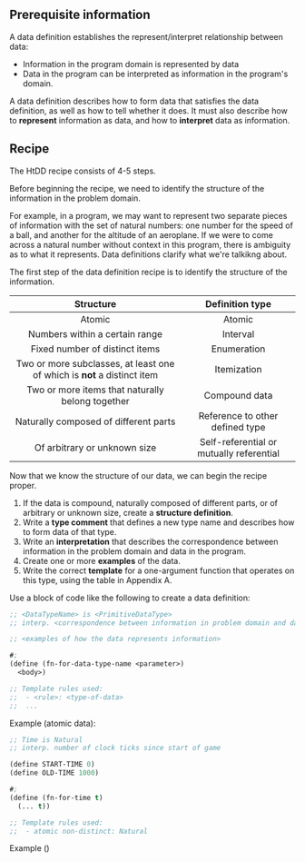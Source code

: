 ## Prerequisite information
A data definition establishes the represent/interpret relationship between data: 
- Information in the program domain is represented by data
- Data in the program can be interpreted as information in the program's domain.

A data definition describes how to form data that satisfies the data definition, as well as how to tell whether it does. It must also describe how to **represent** information as data, and how to **interpret** data as information.

## Recipe
The HtDD recipe consists of 4-5 steps.

Before beginning the recipe, we need to identify the structure of the information in the problem domain.

For example, in a program, we may want to represent two separate pieces of information with the set of natural numbers: one number for the speed of a ball, and another for the altitude of an aeroplane. If we were to come across a natural number without context in this program, there is ambiguity as to what it represents. Data definitions clarify what we're talkikng about.

The first step of the data definition recipe is to identify the structure of the information.

| Structure                      |Definition type|
|:------------------------------:|:-------------:|
| Atomic                         | Atomic        |
| Numbers within a certain range | Interval      |
| Fixed number of distinct items | Enumeration   |
| Two or more subclasses, at least one of which is **not** a distinct item | Itemization |
| Two or more items that naturally belong together | Compound data |
| Naturally composed of different parts | Reference to other defined type|
| Of arbitrary or unknown size  | Self-referential or mutually referential |

Now that we know the structure of our data, we can begin the recipe proper.
1. If the data is compound, naturally composed of different parts, or of arbitrary or unknown size, create a **structure definition**.
2. Write a **type comment** that  defines a new type name and describes how to form data of that type.
3. Write an **interpretation** that describes the correspondence between information in the problem domain and data in the program.
4. Create one or more **examples** of the data.
5. Write the correct **template** for a one-argument function that operates on this type, using the table in Appendix A.

Use a block of code like the following to create a data definition:

```lisp
;; <DataTypeName> is <PrimitiveDataType>
;; interp. <correspondence between information in problem domain and data in program>

;; <examples of how the data represents information>

#;
(define (fn-for-data-type-name <parameter>)
  <body>)

;; Template rules used:
;;  - <rule>: <type-of-data>
;;  ...
```

Example (atomic data):

```lisp
;; Time is Natural
;; interp. number of clock ticks since start of game

(define START-TIME 0)
(define OLD-TIME 1000)

#;
(define (fn-for-time t)
  (... t))

;; Template rules used:
;;  - atomic non-distinct: Natural
```

Example ()

